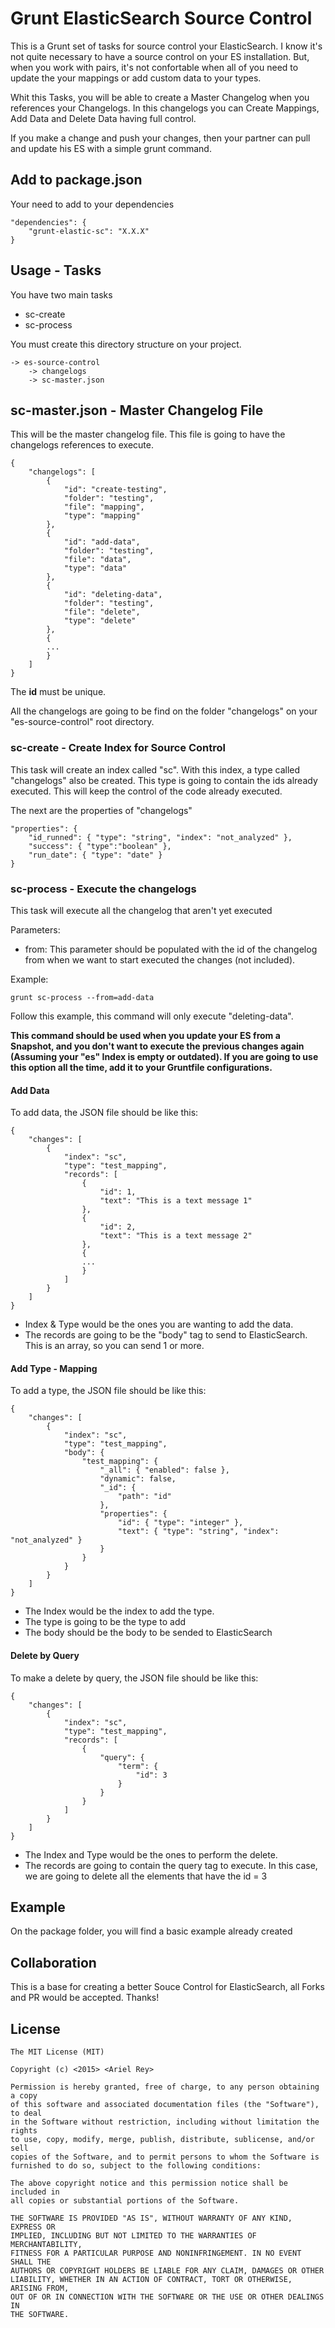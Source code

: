 # Grunt ElasticSearch Source Control

This is a Grunt set of tasks for source control your ElasticSearch. I know it's not quite necessary to have a source control on your ES installation. But, when you work with pairs, it's not confortable when all of you need to update the your mappings or add custom data to your types.

Whit this Tasks, you will be able to create a Master Changelog when you references your Changelogs. In this changelogs you can Create Mappings, Add Data and Delete Data having full control.

If you make a change and push your changes, then your partner can pull and update his ES with a simple grunt command.

## Add to package.json

Your need to add to your dependencies

```
"dependencies": {
	"grunt-elastic-sc": "X.X.X"
}
```

## Usage - Tasks

You have two main tasks

- sc-create
- sc-process

You must create this directory structure on your project.

```
-> es-source-control
	-> changelogs
	-> sc-master.json
```

## sc-master.json - Master Changelog File

This will be the master changelog file. This file is going to have the changelogs references to execute.

```
{
	"changelogs": [
		{
			"id": "create-testing",
			"folder": "testing",
			"file": "mapping",
			"type": "mapping"
		},
		{
			"id": "add-data",
			"folder": "testing",
			"file": "data",
			"type": "data"
		},
		{
			"id": "deleting-data",
			"folder": "testing",
			"file": "delete",
			"type": "delete"
		},
		{
		...
		}
	]
}
```

The **id** must be unique.

All the changelogs are going to be find on the folder "changelogs" on your "es-source-control" root directory.

### sc-create - Create Index for Source Control

This task will create an index called "sc". With this index, a type called "changelogs" also be created. This type is going to contain the ids already executed. This will keep the control of the code already executed.

The next are the properties of "changelogs"

```
"properties": {
    "id_runned": { "type": "string", "index": "not_analyzed" },
    "success": { "type":"boolean" },
    "run_date": { "type": "date" }
}
```

### sc-process - Execute the changelogs

This task will execute all the changelog that aren't yet executed

Parameters:

- from: This parameter should be populated with the id of the changelog from when we want to start executed the changes (not included).

Example:
```
grunt sc-process --from=add-data
```

Follow this example, this command will only execute "deleting-data".

**This command should be used when you update your ES from a Snapshot, and you don't want to execute the previous changes again (Assuming your "es" Index is empty or outdated). If you are going to use this option all the time, add it to your Gruntfile configurations.**

#### Add Data

To add data, the JSON file should be like this:

```
{
	"changes": [
		{
			"index": "sc",
			"type": "test_mapping",
			"records": [
				{
					"id": 1,
					"text": "This is a text message 1"
				},
				{
					"id": 2,
					"text": "This is a text message 2"
				},
				{
				...
				}
			]
		}
	]
}
```

- Index & Type would be the ones you are wanting to add the data.
- The records are going to be the "body" tag to send to ElasticSearch. This is an array, so you can send 1 or more.

#### Add Type - Mapping

To add a type, the JSON file should be like this:

```
{
	"changes": [
		{
			"index": "sc",
			"type": "test_mapping",
			"body": {
				"test_mapping": {
					"_all": { "enabled": false },
					"dynamic": false,
					"_id": {
						"path": "id"
				    },
				    "properties": {
				    	"id": { "type": "integer" },
				    	"text": { "type": "string", "index": "not_analyzed" }
				    }
				}
			}
		}
	]
}
```

- The Index would be the index to add the type.
- The type is going to be the type to add
- The body should be the body to be sended to ElasticSearch

#### Delete by Query

To make a delete by query, the JSON file should be like this:

```
{
	"changes": [
		{
			"index": "sc",
			"type": "test_mapping",
			"records": [
				{
					"query": {
						"term": {
							"id": 3
						}
					}
				}
			]
		}
	]
}
```

- The Index and Type would be the ones to perform the delete.
- The records are going to contain the query tag to execute. In this case, we are going to delete all the elements that have the id = 3

## Example

On the package folder, you will find a basic example already created

## Collaboration

This is a base for creating a better Souce Control for ElasticSearch, all Forks and PR would be accepted. Thanks!

## License
```
The MIT License (MIT)

Copyright (c) <2015> <Ariel Rey>

Permission is hereby granted, free of charge, to any person obtaining a copy
of this software and associated documentation files (the "Software"), to deal
in the Software without restriction, including without limitation the rights
to use, copy, modify, merge, publish, distribute, sublicense, and/or sell
copies of the Software, and to permit persons to whom the Software is
furnished to do so, subject to the following conditions:

The above copyright notice and this permission notice shall be included in
all copies or substantial portions of the Software.

THE SOFTWARE IS PROVIDED "AS IS", WITHOUT WARRANTY OF ANY KIND, EXPRESS OR
IMPLIED, INCLUDING BUT NOT LIMITED TO THE WARRANTIES OF MERCHANTABILITY,
FITNESS FOR A PARTICULAR PURPOSE AND NONINFRINGEMENT. IN NO EVENT SHALL THE
AUTHORS OR COPYRIGHT HOLDERS BE LIABLE FOR ANY CLAIM, DAMAGES OR OTHER
LIABILITY, WHETHER IN AN ACTION OF CONTRACT, TORT OR OTHERWISE, ARISING FROM,
OUT OF OR IN CONNECTION WITH THE SOFTWARE OR THE USE OR OTHER DEALINGS IN
THE SOFTWARE.
```
